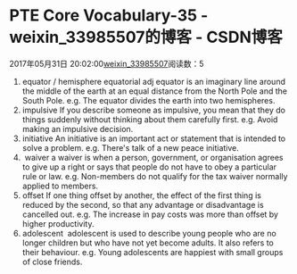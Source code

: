 # PTE Core Vocabulary-35 - weixin_33985507的博客 - CSDN博客
2017年05月31日 20:02:00[weixin_33985507](https://me.csdn.net/weixin_33985507)阅读数：5
1. equator / hemisphere
equatorial adj
equator is an imaginary line around the middle of the earth at an equal distance from the North Pole and the South Pole.
e.g. The equator divides the earth into two hemispheres.
2. impulsive
If you describe someone as impulsive, you mean that they do things suddenly without thinking about them carefully first.
e.g. Avoid making an impulsive decision.
3. initiative
An initiative is an important act or statement that is intended to solve a problem.
e.g. There's talk of a new peace initiative.
4.  waiver
a waiver is when a person, government, or organisation agrees to give up a right or says that people do not have to obey a particular rule or law.
e.g. Non-members do not qualify for the tax waiver normally applied to members.
5. offset
If one thing offset by another, the effect of the first thing is reduced by the second, so that any advantage or disadvantage is cancelled out.
e.g. The increase in pay costs was more than offset by higher productivity.
6. adolescent 
adolescent is used to describe young people who are no longer children but who have not yet become adults. It also refers to their behaviour.
e.g. Young adolescents are happiest with small groups of close friends.
